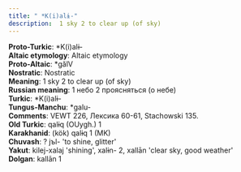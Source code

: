 ```yaml
---
title: " *K(i)alɨ-"
description:  1 sky 2 to clear up (of sky)
---
```


<strong>Proto-Turkic</strong>:  *K(i)alɨ-<br>
<strong>Altaic etymology</strong>:  Altaic etymology<br>
<strong> Proto-Altaic</strong>:  *gălV<br>
<strong>Nostratic</strong>:  Nostratic<br>
<strong>Meaning</strong>:  1 sky 2 to clear up (of sky)<br>
<strong>Russian meaning</strong>:  1 небо 2 проясняться (о небе)<br>
<strong>Turkic</strong>:  *K(i)alɨ-<br>
<strong>Tungus-Manchu</strong>:  *galu-<br>
<strong>Comments</strong>:  VEWT 226, Лексика 60-61, Stachowski 135.<br>
<strong>Old Turkic</strong>:  qalɨq (OUygh.) 1<br>
<strong>Karakhanid</strong>:  (kök) qalɨq 1 (MK)<br>
<strong>Chuvash</strong>:  ? jъl- 'to shine, glitter'<br>
<strong>Yakut</strong>:  kilej-xalaj 'shining', xalɨn- 2, xallān 'clear sky, good weather'<br>
<strong>Dolgan</strong>:  kallān 1<br>


